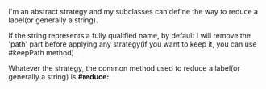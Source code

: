 I'm an abstract strategy and my subclasses can define the way to reduce a label(or generally a string).

If the string represents a fully qualified name, by default I will remove the 'path' part before applying any strategy(if you want to keep it, you can use #keepPath method) .

Whatever the strategy, the common method used to reduce a label(or generally a string) is **#reduce:**